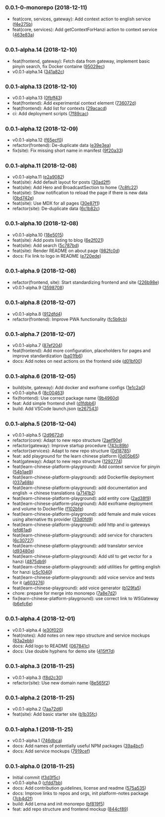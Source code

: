 ## <small>0.0.1-0-monorepo (2018-12-11)</small>

* feat(core, services, gateway): Add context action to english service ([f4e275b](https://gitlab.com/pojntfx/learn-chinese-platform/commit/f4e275b))
* feat(core, services): Add getContextForHanzi action to context service ([463e83a](https://gitlab.com/pojntfx/learn-chinese-platform/commit/463e83a))



## <small>0.0.1-alpha.14 (2018-12-10)</small>

* feat(frontend, gateway): Fetch data from gateway, implement basic pinyin search, fix Docker containe ([95029ec](https://gitlab.com/pojntfx/learn-chinese-platform/commit/95029ec))
* v0.0.1-alpha.14 ([341a82c](https://gitlab.com/pojntfx/learn-chinese-platform/commit/341a82c))



## <small>0.0.1-alpha.13 (2018-12-10)</small>

* v0.0.1-alpha.13 ([0fbff43](https://gitlab.com/pojntfx/learn-chinese-platform/commit/0fbff43))
* feat(frontend): Add experimental context element ([736072d](https://gitlab.com/pojntfx/learn-chinese-platform/commit/736072d))
* feat(frontend): Add list for contexts ([29acacd](https://gitlab.com/pojntfx/learn-chinese-platform/commit/29acacd))
* ci: Add deployment scripts ([7f89cac](https://gitlab.com/pojntfx/learn-chinese-platform/commit/7f89cac))



## <small>0.0.1-alpha.12 (2018-12-09)</small>

* v0.0.1-alpha.12 ([f65ecf0](https://gitlab.com/pojntfx/learn-chinese-platform/commit/f65ecf0))
* refactor(frontend): De-duplicate data ([e39e3ea](https://gitlab.com/pojntfx/learn-chinese-platform/commit/e39e3ea))
* fix(site): Fix missing short name in manifest ([9f20a33](https://gitlab.com/pojntfx/learn-chinese-platform/commit/9f20a33))



## <small>0.0.1-alpha.11 (2018-12-08)</small>

* v0.0.1-alpha.11 ([e2a9082](https://gitlab.com/pojntfx/learn-chinese-platform/commit/e2a9082))
* feat(site): Add default layout for posts ([30ad2ff](https://gitlab.com/pojntfx/learn-chinese-platform/commit/30ad2ff))
* feat(site): Add Hero and BroadcastSection to home ([7c8fc22](https://gitlab.com/pojntfx/learn-chinese-platform/commit/7c8fc22))
* feat(site): Show notification to reload the page if there is new data ([0bd742e](https://gitlab.com/pojntfx/learn-chinese-platform/commit/0bd742e))
* feat(site): Use MDX for all pages ([30e87f1](https://gitlab.com/pojntfx/learn-chinese-platform/commit/30e87f1))
* refactor(site): De-duplicate data ([6c1b82c](https://gitlab.com/pojntfx/learn-chinese-platform/commit/6c1b82c))



## <small>0.0.1-alpha.10 (2018-12-08)</small>

* v0.0.1-alpha.10 ([18e5015](https://gitlab.com/pojntfx/learn-chinese-platform/commit/18e5015))
* feat(site): Add posts listing to blog ([6e2f021](https://gitlab.com/pojntfx/learn-chinese-platform/commit/6e2f021))
* feat(site): Add search ([5c787bd](https://gitlab.com/pojntfx/learn-chinese-platform/commit/5c787bd))
* feat(site): Render README on about page ([982fc0d](https://gitlab.com/pojntfx/learn-chinese-platform/commit/982fc0d))
* docs: Fix link to logo in README ([e720ede](https://gitlab.com/pojntfx/learn-chinese-platform/commit/e720ede))



## <small>0.0.1-alpha.9 (2018-12-08)</small>

* refactor(frontend, site): Start standardizing frontend and site ([226b98e](https://gitlab.com/pojntfx/learn-chinese-platform/commit/226b98e))
* v0.0.1-alpha.9 ([3598708](https://gitlab.com/pojntfx/learn-chinese-platform/commit/3598708))



## <small>0.0.1-alpha.8 (2018-12-07)</small>

* v0.0.1-alpha.8 ([912dfd4](https://gitlab.com/pojntfx/learn-chinese-platform/commit/912dfd4))
* refactor(frontend): Improve PWA functionality ([fc5b9cb](https://gitlab.com/pojntfx/learn-chinese-platform/commit/fc5b9cb))



## <small>0.0.1-alpha.7 (2018-12-07)</small>

* v0.0.1-alpha.7 ([87ef204](https://gitlab.com/pojntfx/learn-chinese-platform/commit/87ef204))
* feat(frontend): Add more configuration, placeholders for pages and improve standardization ([ba01fb6](https://gitlab.com/pojntfx/learn-chinese-platform/commit/ba01fb6))
* docs: Add notes on next actions on the frontend side ([d01bf00](https://gitlab.com/pojntfx/learn-chinese-platform/commit/d01bf00))



## <small>0.0.1-alpha.6 (2018-12-05)</small>

* build(site, gateway): Add docker and exoframe configs ([1e1c2a0](https://gitlab.com/pojntfx/learn-chinese-platform/commit/1e1c2a0))
* v0.0.1-alpha.6 ([8c00463](https://gitlab.com/pojntfx/learn-chinese-platform/commit/8c00463))
* fix(frontend): Use correct package name ([9b4960d](https://gitlab.com/pojntfx/learn-chinese-platform/commit/9b4960d))
* feat: Add simple frontend shell ([d1fdbb6](https://gitlab.com/pojntfx/learn-chinese-platform/commit/d1fdbb6))
* build: Add VSCode launch.json ([e267543](https://gitlab.com/pojntfx/learn-chinese-platform/commit/e267543))



## <small>0.0.1-alpha.5 (2018-12-04)</small>

* v0.0.1-alpha.5 ([2d9672d](https://gitlab.com/pojntfx/learn-chinese-platform/commit/2d9672d))
* refactor(core): Adapt to new repo structure ([2aef90e](https://gitlab.com/pojntfx/learn-chinese-platform/commit/2aef90e))
* refactor(gateway): Improve startup procedure ([743c89b](https://gitlab.com/pojntfx/learn-chinese-platform/commit/743c89b))
* refactor(services): Adapt to new repo structure ([0d18785](https://gitlab.com/pojntfx/learn-chinese-platform/commit/0d18785))
* feat: add playground for the learn chinese platform ([0d05b65](https://gitlab.com/pojntfx/learn-chinese-platform/commit/0d05b65))
* feat(gateway): Adapt to new repo structure ([1292774](https://gitlab.com/pojntfx/learn-chinese-platform/commit/1292774))
* feat(learn-chinese-platform-playground): Add context service for pinyin ([54b1ae9](https://gitlab.com/pojntfx/learn-chinese-platform/commit/54b1ae9))
* feat(learn-chinese-platform-playground): add Dockerfile deployment ([037a68b](https://gitlab.com/pojntfx/learn-chinese-platform/commit/037a68b))
* feat(learn-chinese-platform-playground): add documentation and english -> chinese translations ([a7141b2](https://gitlab.com/pojntfx/learn-chinese-platform/commit/a7141b2))
* feat(learn-chinese-platform-playground): add entity core ([2ad38f9](https://gitlab.com/pojntfx/learn-chinese-platform/commit/2ad38f9))
* feat(learn-chinese-platform-playground): Add exoframe deployment and volume to Dockerfile ([f102bfe](https://gitlab.com/pojntfx/learn-chinese-platform/commit/f102bfe))
* feat(learn-chinese-platform-playground): add female and male voices using alternative tts provider ([33d0fd9](https://gitlab.com/pojntfx/learn-chinese-platform/commit/33d0fd9))
* feat(learn-chinese-platform-playground): add http and io gateways ([efd61ad](https://gitlab.com/pojntfx/learn-chinese-platform/commit/efd61ad))
* feat(learn-chinese-platform-playground): add service for characters ([6c30727](https://gitlab.com/pojntfx/learn-chinese-platform/commit/6c30727))
* feat(learn-chinese-platform-playground): add translator service ([d93480e](https://gitlab.com/pojntfx/learn-chinese-platform/commit/d93480e))
* feat(learn-chinese-platform-playground): Add util to get vector for a hanzi ([4875db9](https://gitlab.com/pojntfx/learn-chinese-platform/commit/4875db9))
* feat(learn-chinese-platform-playground): add utilities for getting english for hanzi ([c5c1040](https://gitlab.com/pojntfx/learn-chinese-platform/commit/c5c1040))
* feat(learn-chinese-platform-playground): add voice service and tests for it ([a603276](https://gitlab.com/pojntfx/learn-chinese-platform/commit/a603276))
* feat(learn-chinese-playground): add voice generator ([b129fa5](https://gitlab.com/pojntfx/learn-chinese-platform/commit/b129fa5))
* chore: prepare for merge into monorepo ([7a8e7d2](https://gitlab.com/pojntfx/learn-chinese-platform/commit/7a8e7d2))
* fix(learn-chinese-platform-playground): use correct link to WSGateway ([b6efc6e](https://gitlab.com/pojntfx/learn-chinese-platform/commit/b6efc6e))



## <small>0.0.1-alpha.4 (2018-12-01)</small>

* v0.0.1-alpha.4 ([e30f020](https://gitlab.com/pojntfx/learn-chinese-platform/commit/e30f020))
* feat(notes): Add notes on new repo structure and service mockups ([83a2ebb](https://gitlab.com/pojntfx/learn-chinese-platform/commit/83a2ebb))
* docs: Add logo to README ([067841c](https://gitlab.com/pojntfx/learn-chinese-platform/commit/067841c))
* docs: Use double hyphens for demo site ([415ff7d](https://gitlab.com/pojntfx/learn-chinese-platform/commit/415ff7d))



## <small>0.0.1-alpha.3 (2018-11-25)</small>

* v0.0.1-alpha.3 ([f8d2c30](https://gitlab.com/pojntfx/learn-chinese-platform/commit/f8d2c30))
* refactor(site): Use new domain name ([8e565f2](https://gitlab.com/pojntfx/learn-chinese-platform/commit/8e565f2))



## <small>0.0.1-alpha.2 (2018-11-25)</small>

* v0.0.1-alpha.2 ([7aa72d6](https://gitlab.com/pojntfx/learn-chinese-platform/commit/7aa72d6))
* feat(site): Add basic starter site ([b1b35fc](https://gitlab.com/pojntfx/learn-chinese-platform/commit/b1b35fc))



## <small>0.0.1-alpha.1 (2018-11-25)</small>

* v0.0.1-alpha.1 ([746dbca](https://gitlab.com/pojntfx/learn-chinese-platform/commit/746dbca))
* docs: Add names of potentially useful NPM packages ([39a4bcf](https://gitlab.com/pojntfx/learn-chinese-platform/commit/39a4bcf))
* docs: Add service mockups ([7919cef](https://gitlab.com/pojntfx/learn-chinese-platform/commit/7919cef))



## <small>0.0.1-alpha.0 (2018-11-25)</small>

* Initial commit ([f3d3f5c](https://gitlab.com/pojntfx/learn-chinese-platform/commit/f3d3f5c))
* v0.0.1-alpha.0 ([cfdd7bb](https://gitlab.com/pojntfx/learn-chinese-platform/commit/cfdd7bb))
* docs: Add contribution guidelines, license and readme ([575a535](https://gitlab.com/pojntfx/learn-chinese-platform/commit/575a535))
* docs: Improve links to repos and orgs, init platform-notes package ([7cb4d2f](https://gitlab.com/pojntfx/learn-chinese-platform/commit/7cb4d2f))
* build: Add Lerna and init monorepo ([bf819f5](https://gitlab.com/pojntfx/learn-chinese-platform/commit/bf819f5))
* feat: add repo structure and frontend mockup ([844cf89](https://gitlab.com/pojntfx/learn-chinese-platform/commit/844cf89))



